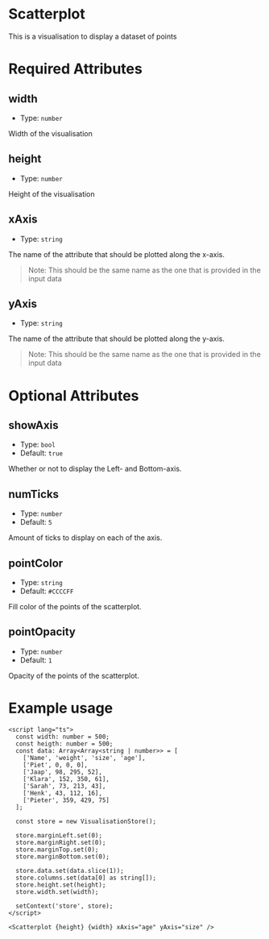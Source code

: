 # Scatterplot

This is a visualisation to display a dataset of points

# Required Attributes

## width

- Type: `number`

Width of the visualisation

## height

- Type: `number`

Height of the visualisation

## xAxis

- Type: `string`

The name of the attribute that should be plotted along the x-axis.

> Note: This should be the same name as the one that is provided in the input data

## yAxis

- Type: `string`

The name of the attribute that should be plotted along the y-axis.

> Note: This should be the same name as the one that is provided in the input data

# Optional Attributes

## showAxis

- Type: `bool`
- Default: `true`

Whether or not to display the Left- and Bottom-axis.

## numTicks

- Type: `number`
- Default: `5`

Amount of ticks to display on each of the axis.

## pointColor

- Type: `string`
- Default: `#CCCCFF`

Fill color of the points of the scatterplot.

## pointOpacity

- Type: `number`
- Default: `1`

Opacity of the points of the scatterplot.

# Example usage

```svelte
<script lang="ts">
  const width: number = 500;
  const heigth: number = 500;
  const data: Array<Array<string | number>> = [
    ['Name', 'weight', 'size', 'age'],
    ['Piet', 0, 0, 0],
    ['Jaap', 98, 295, 52],
    ['Klara', 152, 350, 61],
    ['Sarah', 73, 213, 43],
    ['Henk', 43, 112, 16],
    ['Pieter', 359, 429, 75]
  ];

  const store = new VisualisationStore();

  store.marginLeft.set(0);
  store.marginRight.set(0);
  store.marginTop.set(0);
  store.marginBottom.set(0);

  store.data.set(data.slice(1));
  store.columns.set(data[0] as string[]);
  store.height.set(height);
  store.width.set(width);

  setContext('store', store);
</script>

<Scatterplot {height} {width} xAxis="age" yAxis="size" />
```
